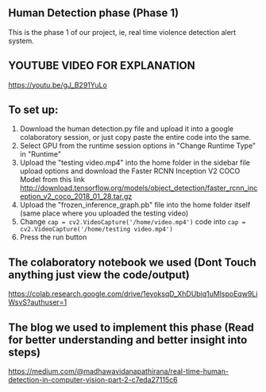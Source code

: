 ## Human Detection phase (Phase 1)
This is the phase 1 of our project, ie, real time violence detection alert system.

## YOUTUBE VIDEO FOR EXPLANATION
https://youtu.be/gJ_B291YuLo

## To set up:
1. Download the human detection.py file and upload it into a google colaboratory session, or just copy paste the entire code into the same.
2. Select GPU from the runtime session options in "Change Runtime Type" in "Runtime"
3. Upload the "testing video.mp4" into the home folder in the sidebar file upload options and download the Faster RCNN Inception V2 COCO Model from this link
http://download.tensorflow.org/models/object_detection/faster_rcnn_inception_v2_coco_2018_01_28.tar.gz
4. Upload the "frozen_inference_graph.pb" file into the home folder itself (same place where you uploaded the testing video)
5. Change ``cap = cv2.VideoCapture('/home/video.mp4')`` code into ``cap = cv2.VideoCapture('/home/testing video.mp4')``
6. Press the run button

## The colaboratory notebook we used (Dont Touch anything just view the code/output)
https://colab.research.google.com/drive/1eyoksqD_XhDUbiq1uMlspoEqw9LiWsvS?authuser=1

## The blog we used to implement this phase (Read for better understanding and better insight into steps)
https://medium.com/@madhawavidanapathirana/real-time-human-detection-in-computer-vision-part-2-c7eda27115c6
